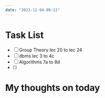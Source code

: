 ```yaml
---
date: "2023-11-04-09:12"
---
```


# Task List

- [ ] Group Theory lec 20 to lec 24
- [ ] dbms lec 3 to 4c
- [ ] Algorithms 7a to 8d
- [ ] 

# My thoughts on today


